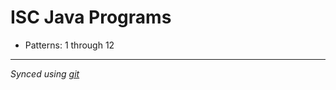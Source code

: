 # ISC Java Programs

- Patterns: 1 through 12 

---
_Synced using [git](https://en.wikipedia.org/wiki/Git)_
